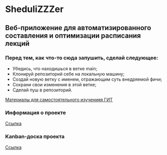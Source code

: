 # SheduliZZZer

## Веб-приложение для автоматизированного составления и оптимизации расписания лекций

### Перед тем, как что-то сюда запушить, сделай следующее:

- Убедись, что находишься в ветке main;
- Клонируй репозиторий себе на локальную машину;
- Создай новую ветку с именем, отражающим суть внедряемой фичи;
- Сохрани свои изменения в этой ветке;
- Сделай пуш в репозиторий.

[Материалы для самостоятельного изученияя ГИТ](https://githowto.com/ru)

### Информация о проекте

[Ссылка](https://github.com/Aspirants-FS-FE/SheduliZZZer/wiki)

### Kanban-доска проекта

[Ссылка](https://github.com/orgs/Aspirants-FS-FE/projects/1)
